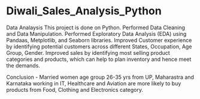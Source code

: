 # Diwali_Sales_Analysis_Python
Data Analaysis 
This project is done on Python. Performed Data Cleaning and Data Manipulation. Performed Exploratory Data Analysis (EDA) using Pandaas, Metplotlib, and Seaborn libraries. Improved Customer experience by identifying potential customers across different States, Occupation, Age Group, Gender. Improved sales by identifying most selling product categories and products, which can help to plan inventory and hence meet the demands.

Conclusion - Married women age group 26-35 yrs from UP, Maharastra and Karnataka working in IT, Healthcare and Aviation are more likely to buy products from Food, Clothing and Electronics category.

